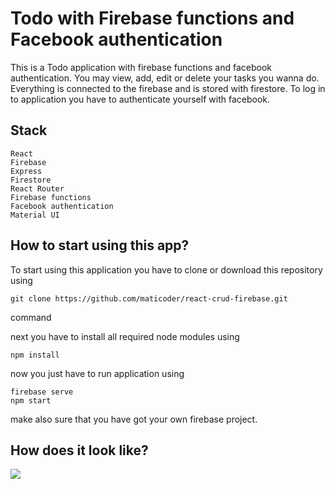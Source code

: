 # Todo with Firebase functions and Facebook authentication

This is a Todo application with firebase functions and facebook authentication. You may view, add, edit or delete your tasks you wanna do. Everything is connected to the firebase and is stored with firestore. To log in to application you have to authenticate yourself with facebook.

## Stack

```
React
Firebase
Express
Firestore
React Router
Firebase functions
Facebook authentication
Material UI
```

## How to start using this app?

To start using this application you have to clone or download this repository using

```
git clone https://github.com/maticoder/react-crud-firebase.git
```

command

next you have to install all required node modules using

```
npm install
```

now you just have to run application using

```
firebase serve
npm start
```

make also sure that you have got your own firebase project.

## How does it look like?

![](https://github.com/maticoder/react-crud-firebase/blob/master/how.gif)
